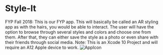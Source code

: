 # Style-It
FYP Fall 2018:
This is our FYP app. This will basically be called an AR styling app as with the hairs, you would be able to
interact. The user will have the option to browse through several styles and colors
and choose one from them. After that, they can either save the style as a photo or even
share with their friends through social media. 
Note: This is an Xcode 10 Project and will require an A12 Apple device to work.
![AppIcon](https://user-images.githubusercontent.com/40821914/58438109-96a8f780-80e6-11e9-92b1-fdfb9cf14cb3.png)
